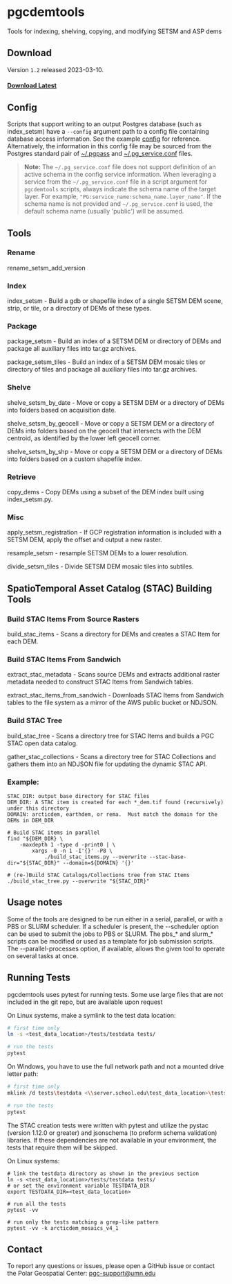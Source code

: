 # pgcdemtools
Tools for indexing, shelving, copying, and modifying SETSM and ASP dems

## Download
Version `1.2` released 2023-03-10.

#### [Download Latest](https://github.com/PolarGeospatialCenter/pgcdemtools/releases)

## Config
Scripts that support writing to an output Postgres database (such as index_setsm) have a `--config` argument path to a 
config file containing database access information. See the example [config](./config.ini.example) for reference. Alternatively, the 
information in this config file may be sourced from the Postgres standard pair of [~/.pgpass](https://www.postgresql.org/docs/current/libpq-pgpass.html) 
and [~/.pg_service.conf](https://www.postgresql.org/docs/current/libpq-pgservice.html) files.
> **Note:** The `~/.pg_service.conf` file does not support definition of an active schema in the config service 
> information. When leveraging a service from the `~/.pg_service.conf` file in a script argument for `pgcdemtools` 
> scripts, always indicate the schema name of the target layer. For example, `"PG:service_name:schema_name.layer_name"`.
> If the schema name is not provided and `~/.pg_service.conf` is used, the default schema name (usually 'public') will 
> be assumed.

## Tools
### Rename
rename_setsm_add_version

### Index
index_setsm - Build a gdb or shapefile index of a single SETSM DEM scene, strip, or tile, or a directory of DEMs of 
these types.

### Package
package_setsm - Build an index of a SETSM DEM or directory of DEMs and package all auxiliary files into tar.gz archives.

package_setsm_tiles - Build an index of a SETSM DEM mosaic tiles or directory of tiles and package all auxiliary files
into tar.gz archives.

### Shelve
shelve_setsm_by_date - Move or copy a SETSM DEM or a directory of DEMs into folders based on acquisition date.

shelve_setsm_by_geocell - Move or copy a SETSM DEM or a directory of DEMs into folders based on the geocell that 
intersects with the DEM centroid, as identified by the lower left geocell corner.

shelve_setsm_by_shp - Move or copy a SETSM DEM or a directory of DEMs into folders based on a custom shapefile index.

### Retrieve
copy_dems - Copy DEMs using a subset of the DEM index built using index_setsm.py.

### Misc
apply_setsm_registration - If GCP registration information is included with a SETSM DEM, apply the offset and output a 
new raster.

resample_setsm - resample SETSM DEMs to a lower resolution.

divide_setsm_tiles - Divide SETSM DEM mosaic tiles into subtiles.


## SpatioTemporal Asset Catalog (STAC) Building Tools

### Build STAC Items From Source Rasters
build_stac_items - Scans a directory for DEMs and creates a STAC Item for each DEM.

### Build STAC Items From Sandwich
extract_stac_metadata - Scans source DEMs and extracts additional raster metadata needed to construct STAC Items from Sandwich tables.

extract_stac_items_from_sandwich - Downloads STAC Items from Sandwich tables to the file system as a mirror of the AWS public bucket or NDJSON.

### Build STAC Tree
build_stac_tree - Scans a directory tree for STAC Items and builds a PGC STAC open data catalog.

gather_stac_collections - Scans a directory tree for STAC Collections and gathers them into an NDJSON file for updating the dynamic STAC API.


### Example:

```
STAC_DIR: output base directory for STAC files
DEM_DIR: A STAC item is created for each *_dem.tif found (recursively) under this directory
DOMAIN: arcticdem, earthdem, or rema.  Must match the domain for the DEMs in DEM_DIR

# Build STAC items in parallel
find "${DEM_DIR} \
	-maxdepth 1 -type d -print0 | \
		xargs -0 -n 1 -I'{}' -P8 \
			./build_stac_items.py --overwrite --stac-base-dir="${STAC_DIR}" --domain=${DOMAIN} '{}'

# (re-)Build STAC Catalogs/Collections tree from STAC Items
./build_stac_tree.py --overwrite "${STAC_DIR}"
```

## Usage notes
Some of the tools are designed to be run either in a serial, parallel, or with a PBS or SLURM scheduler.  If a 
scheduler is present, the --scheduler option can be used to submit the jobs to PBS or SLURM.  The pbs_* and slurm_* 
scripts can be modified or used as a template for job submission scripts. The --parallel-processes option, if available,
allows the given tool to operate on several tasks at once.


## Running Tests
pgcdemtools uses pytest for running tests. Some use large files that are not included in the git repo, but are available
upon request

On Linux systems, make a symlink to the test data location:
```sh
# first time only
ln -s <test_data_location>/tests/testdata tests/

# run the tests
pytest
```

On Windows, you have to use the full network path and not a mounted drive letter path:
```sh
# first time only
mklink /d tests\testdata <\\server.school.edu\test_data_location>\tests\testdata

# run the tests
pytest
```

The STAC creation tests were written with pytest and utilize the pystac (version 1.12.0 or greater) and 
jsonschema (to preform schema validation) libraries. If these dependencies are not available in your 
environment, the tests that require them will be skipped.

On Linux systems:
```shell
# link the testdata directory as shown in the previous section
ln -s <test_data_location>/tests/testdata tests/
# or set the environment variable TESTDATA_DIR
export TESTDATA_DIR=<test_data_location>

# run all the tests
pytest -vv

# run only the tests matching a grep-like pattern
pytest -vv -k arcticdem_mosaics_v4_1
```

## Contact
To report any questions or issues, please open a GitHub issue or contact the Polar Geospatial Center: 
pgc-support@umn.edu
